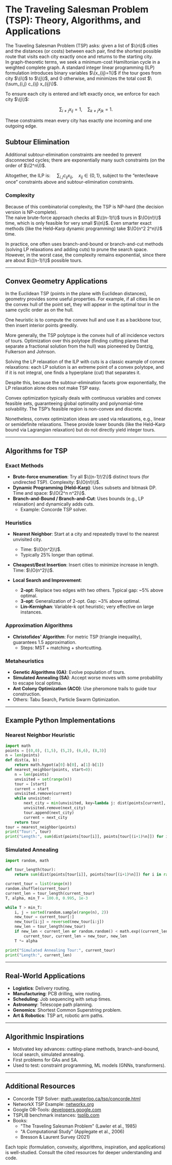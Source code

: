 # The Traveling Salesman Problem (TSP): Theory, Algorithms, and Applications

The Traveling Salesman Problem (TSP) asks: given a list of $\(n\)$ cities and the distances (or costs) between each pair, find the shortest possible route that visits each city exactly once and returns to the starting city.  
In graph-theoretic terms, we seek a minimum-cost Hamiltonian cycle in a weighted complete graph. A standard integer linear programming (ILP) formulation introduces binary variables $\(x_{ij}=1\)$ if the tour goes from city $\(i\)$ to $\(j\)$, and 0 otherwise, and minimizes the total cost $\(\sum_{i,j} c_{ij} x_{ij}\)$.

To ensure each city is entered and left exactly once, we enforce for each city $\(j\)$:

$$
\sum_{i \neq j} x_{ij} = 1, \quad \sum_{k \neq j} x_{jk} = 1.
$$

These constraints mean every city has exactly one incoming and one outgoing edge.

## Subtour Elimination

Additional subtour-elimination constraints are needed to prevent disconnected cycles; there are exponentially many such constraints (on the order of $\(2^n\))$.

Altogether, the ILP is: $\quad \sum_{i,j} c_{ij} x_{ij}, \quad x_{ij} \in \{0,1\}$,
subject to the “enter/leave once” constraints above and subtour-elimination constraints.

### Complexity

Because of this combinatorial complexity, the TSP is NP-hard (the decision version is NP-complete).  
The naive brute-force approach checks all $\((n-1)!\)$ tours in $\(O(n!)\)$ time, which is only feasible for very small $\(n\)$. Even smarter exact methods (like the Held–Karp dynamic programming) take $\(O(n^2 2^n)\)$ time.

In practice, one often uses branch-and-bound or branch-and-cut methods (solving LP relaxations and adding cuts) to prune the search space. However, in the worst case, the complexity remains exponential, since there are about $\((n-1)!\)$ possible tours.

---

## Convex Geometry Applications

In the Euclidean TSP (points in the plane with Euclidean distances), geometry provides some useful properties. For example, if all cities lie on the convex hull of the point set, they will appear in the optimal tour in the same cyclic order as on the hull.

One heuristic is to compute the convex hull and use it as a backbone tour, then insert interior points greedily.

More generally, the TSP polytope is the convex hull of all incidence vectors of tours. Optimization over this polytope (finding cutting planes that separate a fractional solution from the hull) was pioneered by Dantzig, Fulkerson and Johnson.

Solving the LP relaxation of the ILP with cuts is a classic example of convex relaxations: each LP solution is an extreme point of a convex polytope, and if it is not integral, one finds a hyperplane (cut) that separates it.

Despite this, because the subtour-elimination facets grow exponentially, the LP relaxation alone does not make TSP easy.

Convex optimization typically deals with continuous variables and convex feasible sets, guaranteeing global optimality and polynomial-time solvability. The TSP’s feasible region is non-convex and discrete.

Nonetheless, convex optimization ideas are used via relaxations, e.g., linear or semidefinite relaxations. These provide lower bounds (like the Held–Karp bound via Lagrangian relaxation) but do not directly yield integer tours.

---

## Algorithms for TSP

### Exact Methods

- **Brute-force enumeration**: Try all $\((n-1)!/2\)$ distinct tours (for undirected TSP). Complexity: $\(O(n!)\)$.
- **Dynamic Programming (Held–Karp)**: Uses subsets and bitmask DP. Time and space: $\(O(2^n n^2)\)$.
- **Branch-and-Bound / Branch-and-Cut**: Uses bounds (e.g., LP relaxation) and dynamically adds cuts.
  - Example: Concorde TSP solver.

### Heuristics

- **Nearest Neighbor**: Start at a city and repeatedly travel to the nearest unvisited city.
  - Time: $\(O(n^2)\)$.
  - Typically 25% longer than optimal.

- **Cheapest/Best Insertion**: Insert cities to minimize increase in length. Time: $\(O(n^2)\)$.

- **Local Search and Improvement**:
  - **2-opt**: Replace two edges with two others. Typical gap: ~5% above optimal.
  - **3-opt**: Generalization of 2-opt. Gap: ~3% above optimal.
  - **Lin–Kernighan**: Variable-k opt heuristic; very effective on large instances.

### Approximation Algorithms

- **Christofides' Algorithm**: For metric TSP (triangle inequality), guarantees 1.5 approximation.
  - Steps: MST + matching + shortcutting.

### Metaheuristics

- **Genetic Algorithms (GA)**: Evolve population of tours.
- **Simulated Annealing (SA)**: Accept worse moves with some probability to escape local optima.
- **Ant Colony Optimization (ACO)**: Use pheromone trails to guide tour construction.
- Others: Tabu Search, Particle Swarm Optimization.

---

## Example Python Implementations

### Nearest Neighbor Heuristic

```python
import math
points = [(0,0), (1,5), (5,2), (6,6), (8,3)]
n = len(points)
def dist(a, b):
    return math.hypot(a[0]-b[0], a[1]-b[1])
def nearest_neighbor(points, start=0):
    n = len(points)
    unvisited = set(range(n))
    tour = [start]
    current = start
    unvisited.remove(current)
    while unvisited:
        next_city = min(unvisited, key=lambda j: dist(points[current], points[j]))
        unvisited.remove(next_city)
        tour.append(next_city)
        current = next_city
    return tour
tour = nearest_neighbor(points)
print("Tour:", tour)
print("Length:", sum(dist(points[tour[i]], points[tour[(i+1)%n]]) for i in range(n)))
```

### Simulated Annealing

```python
import random, math

def tour_length(tour):
    return sum(dist(points[tour[i]], points[tour[(i+1)%n]]) for i in range(n))

current_tour = list(range(n))
random.shuffle(current_tour)
current_len = tour_length(current_tour)
T, alpha, min_T = 100.0, 0.995, 1e-3

while T > min_T:
    i, j = sorted(random.sample(range(n), 2))
    new_tour = current_tour[:]
    new_tour[i:j] = reversed(new_tour[i:j])
    new_len = tour_length(new_tour)
    if new_len < current_len or random.random() < math.exp((current_len - new_len) / T):
        current_tour, current_len = new_tour, new_len
    T *= alpha

print("Simulated Annealing Tour:", current_tour)
print("Length:", current_len)
```

---

## Real-World Applications

- **Logistics**: Delivery routing.
- **Manufacturing**: PCB drilling, wire routing.
- **Scheduling**: Job sequencing with setup times.
- **Astronomy**: Telescope path planning.
- **Genomics**: Shortest Common Superstring problem.
- **Art & Robotics**: TSP art, robotic arm paths.

---

## Algorithmic Inspirations

- Motivated key advances: cutting-plane methods, branch-and-bound, local search, simulated annealing.
- First problems for GAs and SA.
- Used to test: constraint programming, ML models (GNNs, transformers).

---

## Additional Resources

- Concorde TSP Solver: [math.uwaterloo.ca/tsp/concorde.html](https://www.math.uwaterloo.ca/tsp/concorde.html)
- NetworkX TSP Example: [networkx.org](https://networkx.org/documentation/stable/auto_examples/drawing/plot_tsp.html)
- Google OR-Tools: [developers.google.com](https://developers.google.com/optimization/routing/tsp)
- TSPLIB benchmark instances: [tsplib.com](http://www.tsplib.com)
- Books:
  - "The Traveling Salesman Problem" (Lawler et al., 1985)
  - "A Computational Study" (Applegate et al., 2006)
  - Bresson & Laurent Survey (2021)

Each topic (formulation, convexity, algorithms, inspiration, and applications) is well-studied. Consult the cited resources for deeper understanding and code.
